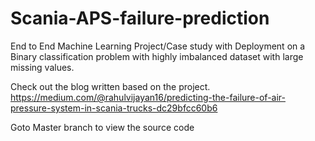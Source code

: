 # Scania-APS-failure-prediction
End to End Machine Learning Project/Case study with Deployment on a Binary classification problem with highly imbalanced dataset with large missing values.

Check out the blog written based on the project.
https://medium.com/@rahulvijayan16/predicting-the-failure-of-air-pressure-system-in-scania-trucks-dc29bfcc60b6

Goto Master branch to view the source code
